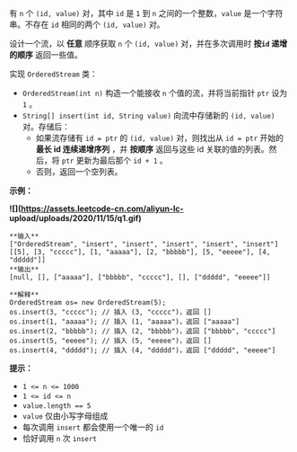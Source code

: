 有 `n` 个 `(id, value)` 对，其中 `id` 是 `1` 到 `n` 之间的一个整数，`value` 是一个字符串。不存在 `id`
相同的两个 `(id, value)` 对。

设计一个流，以 **任意** 顺序获取 `n` 个 `(id, value)` 对，并在多次调用时 **按`id` 递增的顺序** 返回一些值。

实现 `OrderedStream` 类：

  * `OrderedStream(int n)` 构造一个能接收 `n` 个值的流，并将当前指针 `ptr` 设为 `1` 。
  * `String[] insert(int id, String value)` 向流中存储新的 `(id, value)` 对。存储后： 
    * 如果流存储有 `id = ptr` 的 `(id, value)` 对，则找出从 `id = ptr` 开始的 **最长 id 连续递增序列** ，并 **按顺序** 返回与这些 id 关联的值的列表。然后，将 `ptr` 更新为最后那个 `id + 1` 。
    * 否则，返回一个空列表。

**示例：**

**![](https://assets.leetcode-cn.com/aliyun-lc-
upload/uploads/2020/11/15/q1.gif)**

    
    
    **输入**
    ["OrderedStream", "insert", "insert", "insert", "insert", "insert"]
    [[5], [3, "ccccc"], [1, "aaaaa"], [2, "bbbbb"], [5, "eeeee"], [4, "ddddd"]]
    **输出**
    [null, [], ["aaaaa"], ["bbbbb", "ccccc"], [], ["ddddd", "eeeee"]]
    
    **解释**
    OrderedStream os= new OrderedStream(5);
    os.insert(3, "ccccc"); // 插入 (3, "ccccc")，返回 []
    os.insert(1, "aaaaa"); // 插入 (1, "aaaaa")，返回 ["aaaaa"]
    os.insert(2, "bbbbb"); // 插入 (2, "bbbbb")，返回 ["bbbbb", "ccccc"]
    os.insert(5, "eeeee"); // 插入 (5, "eeeee")，返回 []
    os.insert(4, "ddddd"); // 插入 (4, "ddddd")，返回 ["ddddd", "eeeee"]
    

**提示：**

  * `1 <= n <= 1000`
  * `1 <= id <= n`
  * `value.length == 5`
  * `value` 仅由小写字母组成
  * 每次调用 `insert` 都会使用一个唯一的 `id`
  * 恰好调用 `n` 次 `insert`

